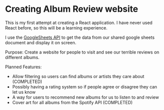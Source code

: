 # Creating Album Review website

This is my first attempt at creating a React application. I have never used React before, so this will be a learning experience.

I use the [GoogleSheets API](https://www.npmjs.com/package/google-spreadsheet) to get the data from our shared google sheets document and display it on screen.

Purpose:
Create a website for people to visit and see our terrible reviews on different albums. 

Planned Features:
- Allow filtering so users can find albums or artists they care about (COMPLETED)
- Possibly having a rating system so if people agree or disagree they can let us know
- A way for users to recommend new albums for us to listen to and review
- Cover art for all albums from the Spotify API (COMPLETED)


